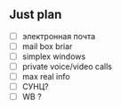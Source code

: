 ## Just plan
- [ ] электронная почта
- [ ] mail box briar
- [ ] simplex windows
- [ ] private voice/video calls
- [ ] max real info
- [ ] СУНЦ?
- [ ] WB ?
